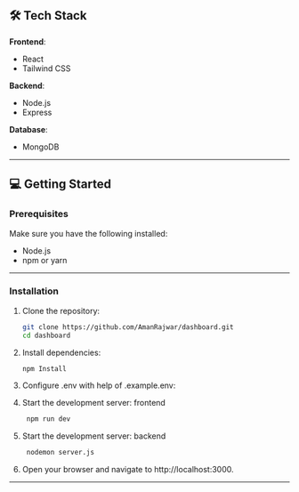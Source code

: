 

## 🛠️ Tech Stack

**Frontend**:
- React
- Tailwind CSS

**Backend**:
- Node.js 
- Express 

**Database**:
- MongoDB 

---

## 💻 Getting Started

### Prerequisites

Make sure you have the following installed:
- Node.js
- npm or yarn

---

### Installation

1. Clone the repository:

   ```bash
   git clone https://github.com/AmanRajwar/dashboard.git
   cd dashboard


2. Install dependencies:

   ```bash
   npm Install

3. Configure .env with help of .example.env:

   
4. Start the development server: frontend

   ```bash
    npm run dev

   
5. Start the development server: backend

   ```bash
    nodemon server.js 
   

6. Open your browser and navigate to http://localhost:3000.

---




   
